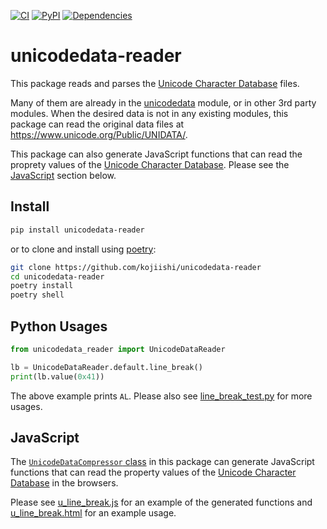 [![CI](https://github.com/kojiishi/unicodedata-reader/actions/workflows/ci.yml/badge.svg)](https://github.com/kojiishi/unicodedata-reader/actions/workflows/ci.yml)
[![PyPI](https://img.shields.io/pypi/v/unicodedata-reader.svg)](https://pypi.org/project/unicodedata-reader/)
[![Dependencies](https://badgen.net/github/dependabot/kojiishi/unicodedata-reader)](https://github.com/kojiishi/unicodedata-reader/network/updates)


# unicodedata-reader

This package reads and parses the [Unicode Character Database] files.

Many of them are already in the [unicodedata] module,
or in other 3rd party modules.
When the desired data is not in any existing modules,
this package can read the original data files
at <https://www.unicode.org/Public/UNIDATA/>.

This package can also generate JavaScript functions
that can read the proprety values of the [Unicode Character Database].
Please see the [JavaScript] section below.

[Unicode Character Database]: https://unicode.org/reports/tr44/
[unicodedata]: https://docs.python.org/3/library/unicodedata.html

## Install

```sh
pip install unicodedata-reader
```
or to clone and install using [poetry]:
```sh
git clone https://github.com/kojiishi/unicodedata-reader
cd unicodedata-reader
poetry install
poetry shell
```

[poetry]: https://github.com/python-poetry/poetry


## Python Usages

```python
from unicodedata_reader import UnicodeDataReader

lb = UnicodeDataReader.default.line_break()
print(lb.value(0x41))
```
The above example prints `AL`.
Please also see [line_break_test.py] for more usages.

[line_break_test.py]: https://github.com/kojiishi/unicodedata-reader/blob/main/tests/line_break_test.py

## JavaScript
[JavaScript]: #JavaScript

The [`UnicodeDataCompressor` class] in this package
can generate JavaScript functions that can read the property values
of the [Unicode Character Database] in the browsers.

Please see [u_line_break.js] for an example of the generated functions
and [u_line_break.html] for an example usage.

[`UnicodeDataCompressor` class]: https://github.com/kojiishi/unicodedata-reader/blob/main/unicodedata_reader/compressor.py
[u_line_break.html]: https://github.com/kojiishi/unicodedata-reader/blob/main/js/u_line_break.html
[u_line_break.js]: https://github.com/kojiishi/unicodedata-reader/blob/main/js/u_line_break.js
